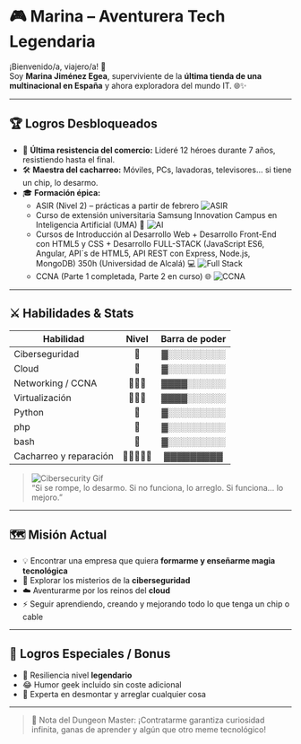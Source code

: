 # 🎮 Marina – Aventurera Tech Legendaria

¡Bienvenido/a, viajero/a! 👋  
Soy **Marina Jiménez Egea**, superviviente de la **última tienda de una multinacional en España** y ahora exploradora del mundo IT. 🌐✨  

---

## 🏆 Logros Desbloqueados

- 🏅 **Última resistencia del comercio:** Lideré 12 héroes durante 7 años, resistiendo hasta el final.  
- 🛠️ **Maestra del cacharreo:** Móviles, PCs, lavadoras, televisores… si tiene un chip, lo desarmo.  
- 🎓 **Formación épica:**  
  - ASIR (Nivel 2) – prácticas a partir de febrero ![ASIR](https://img.shields.io/badge/ASIR-2%C2%B0%20A%C3%B1o-blue)
  - Curso de extensión universitaria Samsung Innovation Campus en Inteligencia Artificial (UMA) 🤖 ![AI](https://img.shields.io/badge/IA-UMA-orange)
  - Cursos de Introducción al Desarrollo Web + Desarrollo Front-End con HTML5 y CSS + Desarrollo FULL-STACK (JavaScript ES6, Angular, API´s de HTML5, API REST con Express, Node.js, MongoDB) 350h (Universidad de Alcalá) 💻 ![Full Stack](https://img.shields.io/badge/Full%20Stack-UA-red)
  - CCNA (Parte 1 completada, Parte 2 en curso) 🌐 ![CCNA](https://img.shields.io/badge/CCNA-1%C2%B0%20Parte-brightgreen)

---

## ⚔️ Habilidades & Stats

| Habilidad                  |  Nivel | Barra de poder |
|----------------------------|:------:|:-------------:|
| Ciberseguridad             | 🌟     | ▓░░░░░░░░░ |
| Cloud                      | 🌟     | ▓░░░░░░░░░ |
| Networking / CCNA          | 🌟🌟🌟 | ▓▓▓▓░░░░░░ |
| Virtualización             | 🌟🌟🌟 | ▓▓▓▓░░░░░░ |
| Python                     | 🌟     | ▓░░░░░░░░░ |
| php                        | 🌟     | ▓░░░░░░░░░ |
| bash                       | 🌟     | ▓░░░░░░░░░ |
| Cacharreo y reparación     | 🌟🌟🌟🌟🌟 | ▓▓▓▓▓▓▓▓▓ |

> ![Cibersecurity Gif](https://media.giphy.com/media/3o7aD2saalBwwftBIY/giphy.gif)  
> “Si se rompe, lo desarmo. Si no funciona, lo arreglo. Si funciona… lo mejoro.”  

---

## 🗺️ Misión Actual

- 💡 Encontrar una empresa que quiera **formarme y enseñarme magia tecnológica**  
- 🔐 Explorar los misterios de la **ciberseguridad**  
- ☁️ Aventurarme por los reinos del **cloud**  
- ⚡ Seguir aprendiendo, creando y mejorando todo lo que tenga un chip o cable  

---

## 🎯 Logros Especiales / Bonus

- 💼 Resiliencia nivel **legendario**  
- 😂 Humor geek incluido sin coste adicional  
- 🔧 Experta en desmontar y arreglar cualquier cosa  

---

> 🚀 Nota del Dungeon Master: ¡Contratarme garantiza curiosidad infinita, ganas de aprender y algún que otro meme tecnológico!




<!--
**Marjieg/Marjieg** is a ✨ _special_ ✨ repository because its `README.md` (this file) appears on your GitHub profile.
![](http://github-profile-summary-cards.vercel.app/api/cards/repos-per-language?username=vn7n24fzkq&theme=default) 

![](http://github-profile-summary-cards.vercel.app/api/cards/stats?username=vn7n24fzkq&theme=default) 
Here are some ideas to get you started:

### 🔧 Sistemas Operativos
🐧 Linux: ▓▓▓▓▓▓ 60%  
🪟 Windows Server: ▓▓▓▓▓ 50%  

### 🌐 Redes
🌐 TCP/IP, VLAN, VPN: ▓▓▓▓▓▓▓▓▓ 85%  
📡 DHCP, DNS, Wireshark: ▓▓▓▓▓▓▓▓ 75%  

### ⚙️ Automatización y Scripting
🐚 Bash: 0%  
🐍 Python: ▓ 5%  

### 📦 Virtualización y Contenedores
🐳 Docker: 0%  
🖥️ VirtualBox / VMware: ▓▓▓▓▓▓▓▓ 75%  

### 🔐 Seguridad
🛡️ Firewall, IDS/IPS, Kali Linux: ▓20%  

### 🗃️ Bases de Datos
🧮 MySQL / PostgreSQL: ▓15%
- 🔭 I’m currently working on ...
- 🌱 I’m currently learning ...
- 👯 I’m looking to collaborate on ...
- 🤔 I’m looking for help with ...
- 💬 Ask me about ...
- 📫 How to reach me: ...
- 😄 Pronouns: ...
- ⚡ Fun fact: ...
-->
